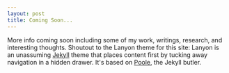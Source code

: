 ```yaml
---
layout: post
title: Coming Soon...
---
```


More info coming soon including some of my work, writings, research, and interesting thoughts. Shoutout to the Lanyon theme for this site:
Lanyon is an unassuming [Jekyll](http://jekyllrb.com) theme that places content first by tucking away navigation in a hidden drawer. It's based on [Poole](http://getpoole.com), the Jekyll butler.


